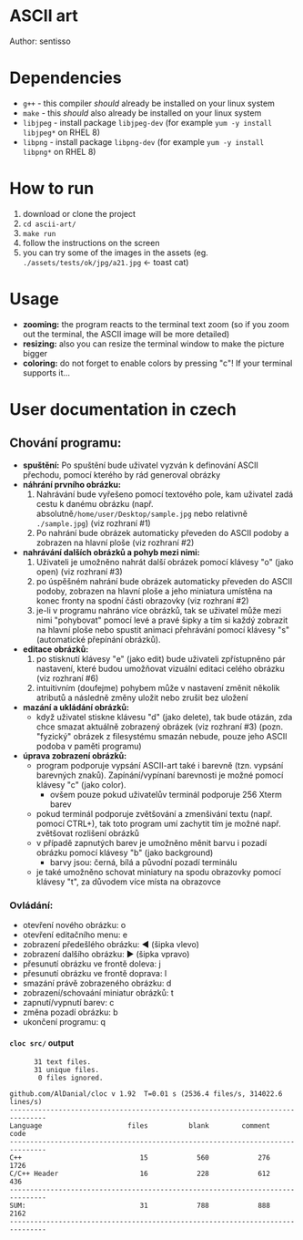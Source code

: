 # ASCII art
Author: sentisso

# Dependencies
- `g++` - this compiler _should_ already be installed on your linux system
- `make` - this _should_ also already be installed on your linux system
- `libjpeg` - install package `libjpeg-dev` (for example `yum -y install libjpeg*` on RHEL 8)
- `libpng` - install package `libpng-dev` (for example `yum -y install libpng*` on RHEL 8)

# How to run
1. download or clone the project
2. `cd ascii-art/`
3. `make run`
4. follow the instructions on the screen
5. you can try some of the images in the assets (eg. `./assets/tests/ok/jpg/a21.jpg` <- toast cat)

# Usage
- **zooming:** the program reacts to the terminal text zoom (so if you zoom out the terminal, the ASCII image will be more detailed)
- **resizing:** also you can resize the terminal window to make the picture bigger
- **coloring:** do not forget to enable colors by pressing "c"! If your terminal supports it...

# User documentation in czech
## Chování programu:
- **spuštění:** Po spuštění bude uživatel vyzván k definování ASCII přechodu, pomocí kterého by rád generoval obrázky
- **náhrání prvního obrázku:**
    1. Nahrávání bude vyřešeno pomocí textového pole, kam uživatel zadá cestu k danému obrázku (např. absolutně`/home/user/Desktop/sample.jpg` nebo relativně `./sample.jpg`) (viz rozhraní #1)
    2. Po nahrání bude obrázek automaticky převeden do ASCII podoby a zobrazen na hlavní ploše (viz rozhraní #2)
- **nahrávání dalších obrázků a pohyb mezi nimi:**
    1. Uživateli je umožněno nahrát další obrázek pomocí klávesy "o" (jako open) (viz rozhraní #3)
    2. po úspěšném nahrání bude obrázek automaticky převeden do ASCII podoby, zobrazen na hlavní ploše a jeho miniatura umístěna na konec fronty na spodní části obrazovky (viz rozhraní #2)
    3. je-li v programu nahráno více obrázků, tak se uživatel může mezi nimi "pohybovat" pomocí levé a pravé šipky a tím si každý zobrazit na hlavní ploše nebo spustit animaci přehrávání pomocí klávesy "s" (automatické přepínání obrázků).
- **editace obrázků:**
    1. po stisknutí klávesy "e" (jako edit) bude uživateli zpřístupněno pár nastavení, které budou umožňovat vizuální editaci celého obrázku (viz rozhraní #6)
    2. intuitivním (doufejme) pohybem může v nastavení změnit několik atributů a následně změny uložit nebo zrušit bez uložení
- **mazání a ukládání obrázků:**
    - když uživatel stiskne klávesu "d" (jako delete), tak bude otázán, zda chce smazat aktuálně zobrazený obrázek (viz rozhraní #3) (pozn. "fyzický" obrázek z filesystému smazán nebude, pouze jeho ASCII podoba v paměti programu)
- **úprava zobrazení obrázků:**
    - program podporuje vypsání ASCII-art také i barevně (tzn. vypsání barevných znaků). Zapínání/vypínaní barevnosti je možné pomocí klávesy "c" (jako color).
      - ovšem pouze pokud uživatelův terminál podporuje 256 Xterm barev
    - pokud terminál podporuje zvětšování a zmenšivání textu (např. pomocí CTRL+), tak toto program umí zachytit tím je možné např. zvětšovat rozlišení obrázků
    - v případě zapnutých barev je umožněno měnit barvu i pozadí obrázku pomocí klávesy "b" (jako background)
      - barvy jsou: černá, bílá a původní pozadí terminálu 
    - je také umožněno schovat miniatury na spodu obrazovky pomocí klávesy "t", za důvodem více místa na obrazovce

### Ovládání:
- otevření nového obrázku: o
- otevření editačního menu: e
- zobrazení předešlého obrázku: ◄ (šipka vlevo)
- zobrazení dalšího obrázku: ► (šipka vpravo)
- přesunutí obrázku ve frontě doleva: j
- přesunutí obrázku ve frontě doprava: l
- smazání právě zobrazeného obrázku: d
- zobrazení/schovaání miniatur obrázků: t
- zapnutí/vypnutí barev: c
- změna pozadí obrázku: b
- ukončení programu: q


#### `cloc src/` output
```
      31 text files.
      31 unique files.
       0 files ignored.

github.com/AlDanial/cloc v 1.92  T=0.01 s (2536.4 files/s, 314022.6 lines/s)
-------------------------------------------------------------------------------
Language                     files          blank        comment           code
-------------------------------------------------------------------------------
C++                             15            560            276           1726
C/C++ Header                    16            228            612            436
-------------------------------------------------------------------------------
SUM:                            31            788            888           2162
-------------------------------------------------------------------------------
```
